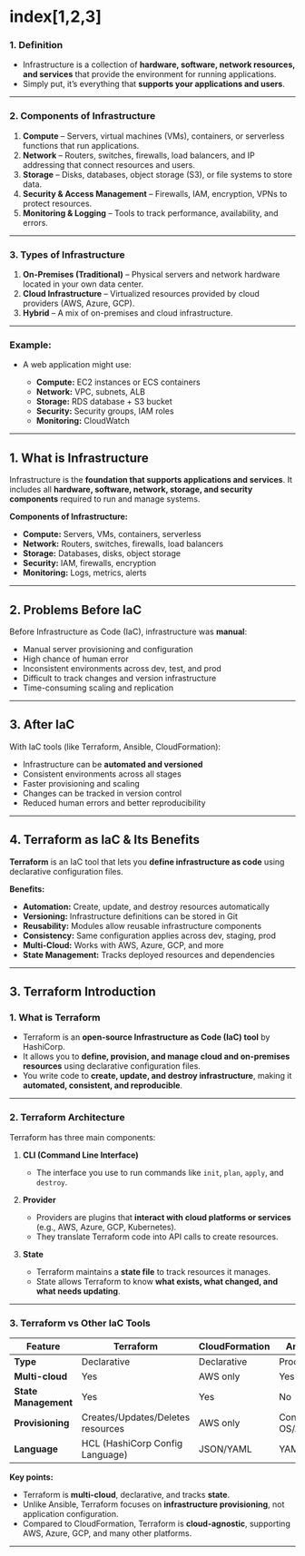 # index[1,2,3]
### 1. **Definition**

* Infrastructure is a collection of **hardware, software, network resources, and services** that provide the environment for running applications.
* Simply put, it’s everything that **supports your applications and users**.

---

### 2. **Components of Infrastructure**

1. **Compute** – Servers, virtual machines (VMs), containers, or serverless functions that run applications.
2. **Network** – Routers, switches, firewalls, load balancers, and IP addressing that connect resources and users.
3. **Storage** – Disks, databases, object storage (S3), or file systems to store data.
4. **Security & Access Management** – Firewalls, IAM, encryption, VPNs to protect resources.
5. **Monitoring & Logging** – Tools to track performance, availability, and errors.

---

### 3. **Types of Infrastructure**

1. **On-Premises (Traditional)** – Physical servers and network hardware located in your own data center.
2. **Cloud Infrastructure** – Virtualized resources provided by cloud providers (AWS, Azure, GCP).
3. **Hybrid** – A mix of on-premises and cloud infrastructure.

---

### Example:

* A web application might use:

  * **Compute:** EC2 instances or ECS containers
  * **Network:** VPC, subnets, ALB
  * **Storage:** RDS database + S3 bucket
  * **Security:** Security groups, IAM roles
  * **Monitoring:** CloudWatch

---

## **1. What is Infrastructure**

Infrastructure is the **foundation that supports applications and services**. It includes all **hardware, software, network, storage, and security components** required to run and manage systems.

**Components of Infrastructure:**

* **Compute:** Servers, VMs, containers, serverless
* **Network:** Routers, switches, firewalls, load balancers
* **Storage:** Databases, disks, object storage
* **Security:** IAM, firewalls, encryption
* **Monitoring:** Logs, metrics, alerts

---

## **2. Problems Before IaC**

Before Infrastructure as Code (IaC), infrastructure was **manual**:

* Manual server provisioning and configuration
* High chance of human error
* Inconsistent environments across dev, test, and prod
* Difficult to track changes and version infrastructure
* Time-consuming scaling and replication

---

## **3. After IaC**

With IaC tools (like Terraform, Ansible, CloudFormation):

* Infrastructure can be **automated and versioned**
* Consistent environments across all stages
* Faster provisioning and scaling
* Changes can be tracked in version control
* Reduced human errors and better reproducibility

---

## **4. Terraform as IaC & Its Benefits**

**Terraform** is an IaC tool that lets you **define infrastructure as code** using declarative configuration files.

**Benefits:**

* **Automation:** Create, update, and destroy resources automatically
* **Versioning:** Infrastructure definitions can be stored in Git
* **Reusability:** Modules allow reusable infrastructure components
* **Consistency:** Same configuration applies across dev, staging, prod
* **Multi-Cloud:** Works with AWS, Azure, GCP, and more
* **State Management:** Tracks deployed resources and dependencies

---

## **3. Terraform Introduction**

### **1. What is Terraform**

* Terraform is an **open-source Infrastructure as Code (IaC) tool** by HashiCorp.
* It allows you to **define, provision, and manage cloud and on-premises resources** using declarative configuration files.
* You write code to **create, update, and destroy infrastructure**, making it **automated, consistent, and reproducible**.

---

### **2. Terraform Architecture**

Terraform has three main components:

1. **CLI (Command Line Interface)**

   * The interface you use to run commands like `init`, `plan`, `apply`, and `destroy`.

2. **Provider**

   * Providers are plugins that **interact with cloud platforms or services** (e.g., AWS, Azure, GCP, Kubernetes).
   * They translate Terraform code into API calls to create resources.

3. **State**

   * Terraform maintains a **state file** to track resources it manages.
   * State allows Terraform to know **what exists, what changed, and what needs updating**.

---

### **3. Terraform vs Other IaC Tools**

| Feature              | Terraform                         | CloudFormation | Ansible            | Pulumi                    |
| -------------------- | --------------------------------- | -------------- | ------------------ | ------------------------- |
| **Type**             | Declarative                       | Declarative    | Procedural         | Declarative/Imperative    |
| **Multi-cloud**      | Yes                               | AWS only       | Yes                | Yes                       |
| **State Management** | Yes                               | Yes            | No                 | Yes                       |
| **Provisioning**     | Creates/Updates/Deletes resources | AWS only       | Configures OS/Apps | Creates/Updates resources |
| **Language**         | HCL (HashiCorp Config Language)   | JSON/YAML      | YAML               | TypeScript/Python/etc.    |

**Key points:**

* Terraform is **multi-cloud**, declarative, and tracks **state**.
* Unlike Ansible, Terraform focuses on **infrastructure provisioning**, not application configuration.
* Compared to CloudFormation, Terraform is **cloud-agnostic**, supporting AWS, Azure, GCP, and many other platforms.

---
